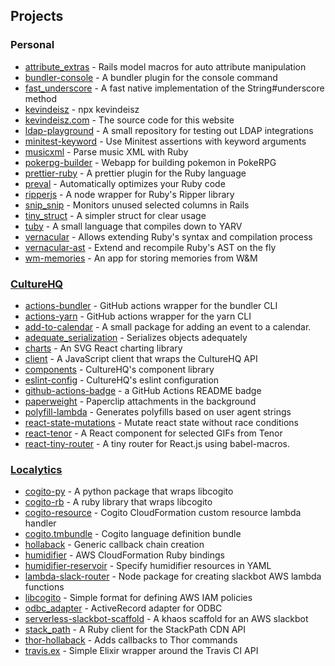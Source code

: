 ## Projects

### Personal

* [attribute_extras](https://github.com/kddeisz/attribute_extras) - Rails model macros for auto attribute manipulation
* [bundler-console](https://github.com/kddeisz/bundler-console) - A bundler plugin for the console command
* [fast_underscore](https://github.com/kddeisz/fast_underscore) - A fast native implementation of the String#underscore method
* [kevindeisz](https://github.com/kddeisz/kevindeisz) - npx kevindeisz
* [kevindeisz.com](https://github.com/kddeisz/kevindeisz.com) - The source code for this website
* [ldap-playground](https://github.com/kddeisz/ldap-playground) - A small repository for testing out LDAP integrations
* [minitest-keyword](https://github.com/kddeisz/minitest-keyword) - Use Minitest assertions with keyword arguments
* [musicxml](https://github.com/kddeisz/musicxml) - Parse music XML with Ruby
* [pokerpg-builder](https://github.com/kddeisz/pokerpg-builder) - Webapp for building pokemon in PokeRPG
* [prettier-ruby](https://github.com/prettier/plugin-ruby) - A prettier plugin for the Ruby language
* [preval](https://github.com/kddeisz/preval) - Automatically optimizes your Ruby code
* [ripperjs](https://github.com/kddeisz/ripperjs) - A node wrapper for Ruby's Ripper library
* [snip_snip](https://github.com/kddeisz/snip_snip) - Monitors unused selected columns in Rails
* [tiny_struct](https://github.com/kddeisz/tiny_struct) - A simpler struct for clear usage
* [tuby](https://github.com/kddeisz/tuby) - A small language that compiles down to YARV
* [vernacular](https://github.com/kddeisz/vernacular) - Allows extending Ruby's syntax and compilation process
* [vernacular-ast](https://github.com/kddeisz/vernacular-ast) - Extend and recompile Ruby's AST on the fly
* [wm-memories](https://github.com/kddeisz/wm-memories) - An app for storing memories from W&amp;M

### [CultureHQ](https://www.culturehq.com)

* [actions-bundler](https://github.com/CultureHQ/actions-bundler) - GitHub actions wrapper for the bundler CLI
* [actions-yarn](https://github.com/CultureHQ/actions-yarn) - GitHub actions wrapper for the yarn CLI
* [add-to-calendar](https://engineering.culturehq.com/add-to-calendar) - A small package for adding an event to a calendar.
* [adequate_serialization](https://github.com/CultureHQ/adequate_serialization) - Serializes objects adequately
* [charts](https://engineering.culturehq.com/charts) - An SVG React charting library
* [client](https://github.com/CultureHQ/client) - A JavaScript client that wraps the CultureHQ API
* [components](https://engineering.culturehq.com/components) - CultureHQ's component library
* [eslint-config](https://github.com/CultureHQ/eslint-config) - CultureHQ's eslint configuration
* [github-actions-badge](https://github.com/CultureHQ/github-actions-badge) - a GitHub Actions README badge
* [paperweight](https://github.com/CultureHQ/paperweight) - Paperclip attachments in the background
* [polyfill-lambda](https://github.com/CultureHQ/polyfill-lambda) - Generates polyfills based on user agent strings
* [react-state-mutations](https://github.com/CultureHQ/react-state-mutations) - Mutate react state without race conditions
* [react-tenor](https://engineering.culturehq.com/react-tenor) - A React component for selected GIFs from Tenor
* [react-tiny-router](https://github.com/CultureHQ/react-tiny-router) - A tiny router for React.js using babel-macros.

### [Localytics](https://www.localytics.com/)

* [cogito-py](https://github.com/localytics/cogito-py) - A python package that wraps libcogito
* [cogito-rb](https://github.com/localytics/cogito-rb) - A ruby library that wraps libcogito
* [cogito-resource](https://github.com/localytics/cogito-resource) - Cogito CloudFormation custom resource lambda handler
* [cogito.tmbundle](https://github.com/localytics/cogito.tmbundle) - Cogito language definition bundle
* [hollaback](https://github.com/localytics/hollaback) - Generic callback chain creation
* [humidifier](https://github.com/localytics/humidifier) - AWS CloudFormation Ruby bindings
* [humidifier-reservoir](https://github.com/localytics/humidifier-reservoir) - Specify humidifier resources in YAML
* [lambda-slack-router](https://github.com/localytics/lambda-slack-router) - Node package for creating slackbot AWS lambda functions
* [libcogito](https://github.com/localytics/libcogito) - Simple format for defining AWS IAM policies
* [odbc_adapter](https://github.com/localytics/odbc_adapter) - ActiveRecord adapter for ODBC
* [serverless-slackbot-scaffold](https://github.com/localytics/serverless-slackbot-scaffold) - A khaos scaffold for an AWS slackbot
* [stack_path](https://github.com/localytics/stack_path) - A Ruby client for the StackPath CDN API
* [thor-hollaback](https://github.com/localytics/thor-hollaback) - Adds callbacks to Thor commands
* [travis.ex](https://github.com/localytics/travis.ex) - Simple Elixir wrapper around the Travis CI API
